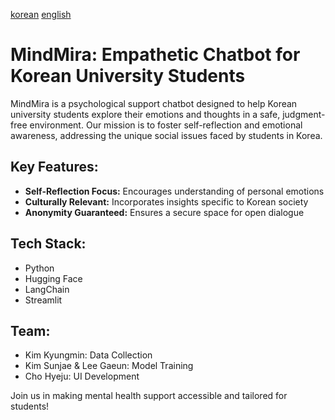 [korean](README_ko.md) [english](README.md)
# MindMira: Empathetic Chatbot for Korean University Students

MindMira is a psychological support chatbot designed to help Korean university students explore their emotions and thoughts in a safe, judgment-free environment. Our mission is to foster self-reflection and emotional awareness, addressing the unique social issues faced by students in Korea.

## Key Features:
- **Self-Reflection Focus:** Encourages understanding of personal emotions
- **Culturally Relevant:** Incorporates insights specific to Korean society
- **Anonymity Guaranteed:** Ensures a secure space for open dialogue

## Tech Stack:
- Python
- Hugging Face
- LangChain
- Streamlit

## Team:
- Kim Kyungmin: Data Collection
- Kim Sunjae & Lee Gaeun: Model Training
- Cho Hyeju: UI Development

Join us in making mental health support accessible and tailored for students!
